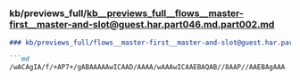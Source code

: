 ### kb/previews_full/kb__previews_full__flows__master-first__master-and-slot@guest.har.part046.md.part002.md

```md
### kb/previews_full/flows__master-first__master-and-slot@guest.har.part046.md (part 002)

```md
/wACAgIA/f/+AP7+/gABAAAAAwICAAD/AAAA/wAAAwICAAEBAQAB//8AAP//AAEBAgAAA
```

```

```

